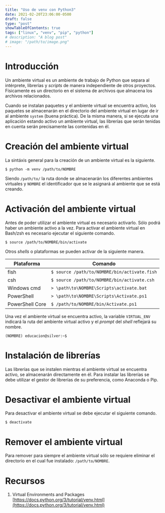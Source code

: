 ```yaml
---
title: "Uso de venv con Python3" 
date: 2021-02-20T23:06:00-0500 
draft: false
type: "post"
showTableOfContents: true
tags: ["linux", "venv", "pip", "python"]
# description: "A blog post"
# image: "/path/to/image.png"
---
```


# Introducción

Un ambiente virtual es un ambiente de trabajo de Python que separa al intérprete, librerías y *scripts* de manera independiente de otros proyectos.  Físicamente es un directorio en el sistema de archivos que almacena los archivos relacionados.

Cuando se instalan paquetes y el ambiente virtual se encuentra activo, los paquetes se almacenarán en el directorio del ambiente virtual en lugar de ir al ambiente `system` (buena práctica).  De la misma manera, si se ejecuta una aplicación estando activo un ambiente virtual, las librerías que serán tenidas en cuenta serán precisamente las contenidas en él.

# Creación del ambiente virtual

La sintáxis general para la creación de un ambiente virtual es la siguiente.

```
$ python -m venv /path/to/NOMBRE
```

Siendo `/path/to/` la ruta donde se almacenarán los diferentes ambientes virtuales y `NOMBRE` el identificador que se le asignará al ambiente que se está creando.

# Activación del ambiente virtual

Antes de poder utilizar el ambiente virtual es necesario activarlo.  Sólo podrá haber un ambiente activo a la vez.  Para activar el ambiente virtual en Bash/zsh es necesario ejecutar el siguiente comando.

```
$ source /path/to/NOMBRE/bin/activate
```

Otros *shells* o plataformas se pueden activar de la siguiente manera.

| Plataforma | Comando |
| --- | --- |
| fish | ```$ source /path/to/NOMBRE/bin/activate.fish``` |
| csh | ```$ source /path/to/NOMBRE/bin/activate.csh``` |
| Windows cmd | ```> \path\to\NOMBRE\Scripts\activate.bat``` |
| PowerShell | ```> \path\to\NOMBRE\Scripts\Activate.ps1``` |
| PowerShell Core | ```$ /path/to/NOMBRE/bin/Activate.ps1``` |

Una vez el ambiente virtual se encuentra activo, la variable `VIRTUAL_ENV` indicará la ruta del ambiente virtual activo y el *prompt* del *shell* reflejará su nombre.

```
(NOMBRE) educacion@silver:~$ 
```

# Instalación de librerías

Las librerías que se instalen mientras el ambiente virtual se encuentra activo, se almacenarán directamente en él.  Para instalar las librerías se debe utilizar el gestor de librerías de su preferencia, como Anaconda o Pip.

# Desactivar el ambiente virtual

Para desactivar el ambiente virtual se debe ejecutar el siguiente comando.

```
$ deactivate
```

# Remover el ambiente virtual

Para remover para siempre el ambiente virtual sólo se requiere eliminar el directorio en el cual fue instalado: `/path/to/NOMBRE`.

# Recursos

1. Virtual Environments and Packages  
[https://docs.python.org/3/tutorial/venv.html](https://docs.python.org/3/tutorial/venv.html)
